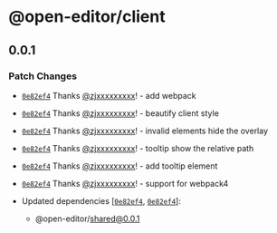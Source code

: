 # @open-editor/client

## 0.0.1

### Patch Changes

- [`0e82ef4`](https://github.com/zjxxxxxxxxx/open-editor/commit/0e82ef4584ecc64fe42c9e2119d010b6c8214ecf) Thanks [@zjxxxxxxxxx](https://github.com/zjxxxxxxxxx)! - add webpack

- [`0e82ef4`](https://github.com/zjxxxxxxxxx/open-editor/commit/0e82ef4584ecc64fe42c9e2119d010b6c8214ecf) Thanks [@zjxxxxxxxxx](https://github.com/zjxxxxxxxxx)! - beautify client style

- [`0e82ef4`](https://github.com/zjxxxxxxxxx/open-editor/commit/0e82ef4584ecc64fe42c9e2119d010b6c8214ecf) Thanks [@zjxxxxxxxxx](https://github.com/zjxxxxxxxxx)! - invalid elements hide the overlay

- [`0e82ef4`](https://github.com/zjxxxxxxxxx/open-editor/commit/0e82ef4584ecc64fe42c9e2119d010b6c8214ecf) Thanks [@zjxxxxxxxxx](https://github.com/zjxxxxxxxxx)! - tooltip show the relative path

- [`0e82ef4`](https://github.com/zjxxxxxxxxx/open-editor/commit/0e82ef4584ecc64fe42c9e2119d010b6c8214ecf) Thanks [@zjxxxxxxxxx](https://github.com/zjxxxxxxxxx)! - add tooltip element

- [`0e82ef4`](https://github.com/zjxxxxxxxxx/open-editor/commit/0e82ef4584ecc64fe42c9e2119d010b6c8214ecf) Thanks [@zjxxxxxxxxx](https://github.com/zjxxxxxxxxx)! - support for webpack4

- Updated dependencies [[`0e82ef4`](https://github.com/zjxxxxxxxxx/open-editor/commit/0e82ef4584ecc64fe42c9e2119d010b6c8214ecf), [`0e82ef4`](https://github.com/zjxxxxxxxxx/open-editor/commit/0e82ef4584ecc64fe42c9e2119d010b6c8214ecf)]:
  - @open-editor/shared@0.0.1
